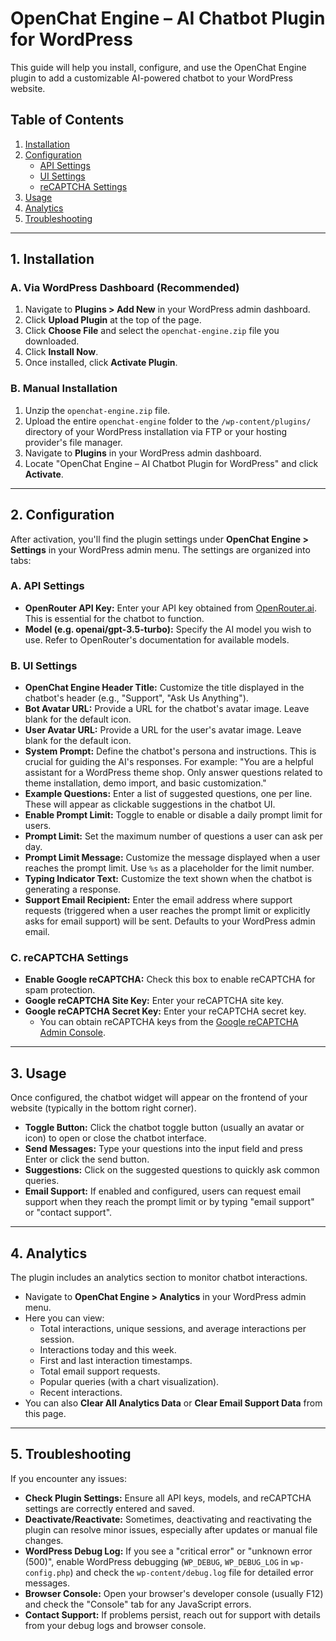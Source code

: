# OpenChat Engine – AI Chatbot Plugin for WordPress

This guide will help you install, configure, and use the OpenChat Engine plugin to add a customizable AI-powered chatbot to your WordPress website.

## Table of Contents
1.  [Installation](#installation)
2.  [Configuration](#configuration)
    *   [API Settings](#api-settings)
    *   [UI Settings](#ui-settings)
    *   [reCAPTCHA Settings](#recaptcha-settings)
3.  [Usage](#usage)
4.  [Analytics](#analytics)
5.  [Troubleshooting](#troubleshooting)

---

## 1. Installation

### A. Via WordPress Dashboard (Recommended)
1.  Navigate to **Plugins > Add New** in your WordPress admin dashboard.
2.  Click **Upload Plugin** at the top of the page.
3.  Click **Choose File** and select the `openchat-engine.zip` file you downloaded.
4.  Click **Install Now**.
5.  Once installed, click **Activate Plugin**.

### B. Manual Installation
1.  Unzip the `openchat-engine.zip` file.
2.  Upload the entire `openchat-engine` folder to the `/wp-content/plugins/` directory of your WordPress installation via FTP or your hosting provider's file manager.
3.  Navigate to **Plugins** in your WordPress admin dashboard.
4.  Locate "OpenChat Engine – AI Chatbot Plugin for WordPress" and click **Activate**.

---

## 2. Configuration

After activation, you'll find the plugin settings under **OpenChat Engine > Settings** in your WordPress admin menu. The settings are organized into tabs:

### A. API Settings
*   **OpenRouter API Key:** Enter your API key obtained from [OpenRouter.ai](https://openrouter.ai). This is essential for the chatbot to function.
*   **Model (e.g. openai/gpt-3.5-turbo):** Specify the AI model you wish to use. Refer to OpenRouter's documentation for available models.

### B. UI Settings
*   **OpenChat Engine Header Title:** Customize the title displayed in the chatbot's header (e.g., "Support", "Ask Us Anything").
*   **Bot Avatar URL:** Provide a URL for the chatbot's avatar image. Leave blank for the default icon.
*   **User Avatar URL:** Provide a URL for the user's avatar image. Leave blank for the default icon.
*   **System Prompt:** Define the chatbot's persona and instructions. This is crucial for guiding the AI's responses. For example: "You are a helpful assistant for a WordPress theme shop. Only answer questions related to theme installation, demo import, and basic customization."
*   **Example Questions:** Enter a list of suggested questions, one per line. These will appear as clickable suggestions in the chatbot UI.
*   **Enable Prompt Limit:** Toggle to enable or disable a daily prompt limit for users.
*   **Prompt Limit:** Set the maximum number of questions a user can ask per day.
*   **Prompt Limit Message:** Customize the message displayed when a user reaches the prompt limit. Use `%s` as a placeholder for the limit number.
*   **Typing Indicator Text:** Customize the text shown when the chatbot is generating a response.
*   **Support Email Recipient:** Enter the email address where support requests (triggered when a user reaches the prompt limit or explicitly asks for email support) will be sent. Defaults to your WordPress admin email.

### C. reCAPTCHA Settings
*   **Enable Google reCAPTCHA:** Check this box to enable reCAPTCHA for spam protection.
*   **Google reCAPTCHA Site Key:** Enter your reCAPTCHA site key.
*   **Google reCAPTCHA Secret Key:** Enter your reCAPTCHA secret key.
    *   You can obtain reCAPTCHA keys from the [Google reCAPTCHA Admin Console](https://www.google.com/recaptcha/admin).

---

## 3. Usage

Once configured, the chatbot widget will appear on the frontend of your website (typically in the bottom right corner).

*   **Toggle Button:** Click the chatbot toggle button (usually an avatar or icon) to open or close the chatbot interface.
*   **Send Messages:** Type your questions into the input field and press Enter or click the send button.
*   **Suggestions:** Click on the suggested questions to quickly ask common queries.
*   **Email Support:** If enabled and configured, users can request email support when they reach the prompt limit or by typing "email support" or "contact support".

---

## 4. Analytics

The plugin includes an analytics section to monitor chatbot interactions.
*   Navigate to **OpenChat Engine > Analytics** in your WordPress admin menu.
*   Here you can view:
    *   Total interactions, unique sessions, and average interactions per session.
    *   Interactions today and this week.
    *   First and last interaction timestamps.
    *   Total email support requests.
    *   Popular queries (with a chart visualization).
    *   Recent interactions.
*   You can also **Clear All Analytics Data** or **Clear Email Support Data** from this page.

---

## 5. Troubleshooting

If you encounter any issues:
*   **Check Plugin Settings:** Ensure all API keys, models, and reCAPTCHA settings are correctly entered and saved.
*   **Deactivate/Reactivate:** Sometimes, deactivating and reactivating the plugin can resolve minor issues, especially after updates or manual file changes.
*   **WordPress Debug Log:** If you see a "critical error" or "unknown error (500)", enable WordPress debugging (`WP_DEBUG`, `WP_DEBUG_LOG` in `wp-config.php`) and check the `wp-content/debug.log` file for detailed error messages.
*   **Browser Console:** Open your browser's developer console (usually F12) and check the "Console" tab for any JavaScript errors.
*   **Contact Support:** If problems persist, reach out for support with details from your debug logs and browser console.
